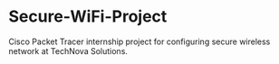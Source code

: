 # Secure-WiFi-Project
Cisco Packet Tracer internship project for configuring secure wireless network at TechNova Solutions.
